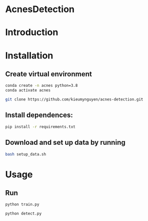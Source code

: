 # AcnesDetection
# **Introduction**
# **Installation**
## Create virtual environment
```bash
conda create -n acnes python=3.8
conda activate acnes
```
```bash
git clone https://github.com/kieumynguyen/acnes-detection.git
```
## Install dependences:
```bash
pip install -r requirements.txt
```
## Download and set up data by running
```bash 
bash setup_data.sh
```
# **Usage**
## Run
```bash
python train.py
```
```bash
python detect.py
```
